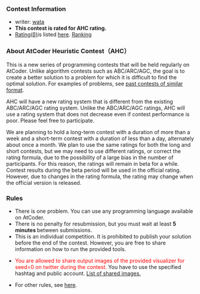 
<div>

<span>

<span>

### **Contest Information**

<section>

<ul>

<li>
writer:
<a href="https://atcoder.jp/user/wata">
<span>
wata
</span>
</a>
</li>

<li>

<b>
This contest is rated for AHC rating.
</b>

</li>

<li>
<a href="https://www.dropbox.com/s/ne358pdixfafppm/AHC_rating.pdf?dl=0">Rating(β)</a>is listed <a href="https://www.dropbox.com/s/g3r4sa7rmnpsiuj/9.csv?dl=0">here</a>. <a href="https://www.dropbox.com/s/j276tgd7izpc40u/ranking.csv?dl=0">Ranking</a>
</li>

</ul>

</section>

</span>

<span>

### **About AtCoder Heuristic Contest（AHC）**

<section>

<p>
This is a new series of programming contests that will be held regularly on AtCoder.
Unlike algorithm contests such as ABC/ARC/AGC, the goal is to create a better solution to a problem for which it is difficult to find the optimal solution. For examples of problems, see <a href="https://atcoder.jp/contests/archive?ratedType=0&category=1200&keyword=">past contests of similar format</a>.

</p>

<p>
AHC will have a new rating system that is different from the existing ABC/ARC/AGC rating system.
Unlike the ABC/ARC/AGC ratings, AHC will use a rating system that does not decrease even if contest performance is poor. Please feel free to participate.

</p>

<p>
We are planning to hold a long-term contest with a duration of more than a week and a short-term contest with a duration of less than a day, alternately about once a month.
We plan to use the same ratings for both the long and short contests, but we may need to use different ratings, or correct the rating formula, due to the possibility of a large bias in the number of participants.
For this reason, the ratings will remain in beta for a while.
Contest results during the beta period will be used in the official rating.
However, due to changes in the rating formula, the rating may change when the official version is released.

</p>

### **Rules**

<section>

<ul>

<li>
There is one problem.
You can use any programming language available on AtCoder.
</li>

<li>
There is no penalty for resubmission, but you must wait at least 
<strong>
5 minutes
</strong>
between submissions.
	    
</li>

<li>
This is an individual competition. It is prohibited to publish your solution before the end of the contest. However, you are free to share information on how to run the provided tools.
</li>

<li>

<font color="red">You are allowed to share output images of the provided visualizer for seed=0 on twitter during the contest.</font>
You have to use the specified hashtag and public account.
 <a href="https://twitter.com/search?q=%23AHC007%20%23visualizer&src=typed_query&f=live">List of shared images.</a>
</li>

<li>
For other rules, see <a href="https://atcoder.jp/contests/ahc007/rules">here</a>.
</li>

</ul>

</section>

</section>

</span>

</span>

</div>
